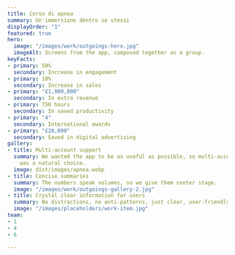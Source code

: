 ```yaml
---
title: Corso di apnea
summary: Un'immersione dentro se stessi
displayOrder: "1"
featured: true
hero:
  image: "/images/work/outgoings-hero.jpg"
  imageAlt: Screens from the app, composed together as a group.
keyFacts:
- primary: 50%
  secondary: Increase in engagement
- primary: 10%
  secondary: Increase in sales
- primary: "£1,000,000"
  secondary: In extra revenue
- primary: 750 hours
  secondary: In saved productivity
- primary: "4"
  secondary: International awards
- primary: "£28,000"
  secondary: Saved in digital advertising
gallery:
- title: Multi-account support
  summary: We wanted the app to be as useful as possible, so multi-account support
    was a natural choice.
  image: dist/images/apnea.webp
- title: Concise summaries
  summary: The numbers speak volumes, so we give them center stage.
  image: "/images/work/outgoings-gallery-2.jpg"
- title: Crystal clear information for users
  summary: No distractions, no anti-patterns, just clear, user-friendly information
  image: "/images/placeholders/work-item.jpg"
team:
- 1
- 4
- 6

---
```

